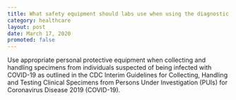 ```yaml
---
title: What safety equipment should labs use when using the diagnostic tool?
category: healthcare
layout: post
date: March 17, 2020
promoted: false
---
```


Use appropriate personal protective equipment when collecting and handling specimens from individuals suspected of being infected with COVID-19 as outlined in the CDC Interim Guidelines for Collecting, Handling and Testing Clinical Specimens from Persons Under Investigation (PUIs) for Coronavirus Disease 2019 (COVID-19).

